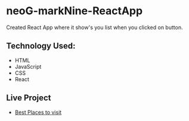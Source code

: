 # neoG-markNine-ReactApp
Created React App where it show's you list when you clicked on button.

## Technology Used:
* HTML
* JavaScript
* CSS
* React

## Live Project
* [Best Places to visit](https://6qwlde.csb.app/)

